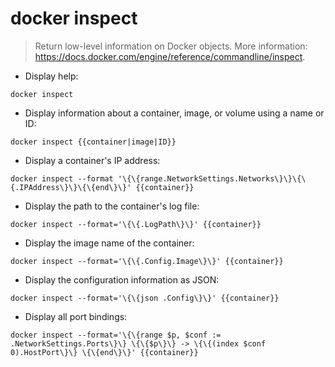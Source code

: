 # docker inspect

> Return low-level information on Docker objects.
> More information: <https://docs.docker.com/engine/reference/commandline/inspect>.

- Display help:

`docker inspect`

- Display information about a container, image, or volume using a name or ID:

`docker inspect {{container|image|ID}}`

- Display a container's IP address:

`docker inspect --format '\{\{range.NetworkSettings.Networks\}\}\{\{.IPAddress\}\}\{\{end\}\}' {{container}}`

- Display the path to the container's log file:

`docker inspect --format='\{\{.LogPath\}\}' {{container}}`

- Display the image name of the container:

`docker inspect --format='\{\{.Config.Image\}\}' {{container}}`

- Display the configuration information as JSON:

`docker inspect --format='\{\{json .Config\}\}' {{container}}`

- Display all port bindings:

`docker inspect --format='\{\{range $p, $conf := .NetworkSettings.Ports\}\} \{\{$p\}\} -> \{\{(index $conf 0).HostPort\}\} \{\{end\}\}' {{container}}`
